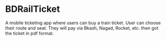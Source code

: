 # BDRailTicket
A mobile ticketing app where users can buy a train ticket. User can choose their route and seat. They will pay via Bkash, Nagad, Rocket, etc. then got the ticket in pdf format.
